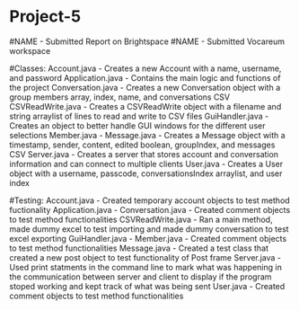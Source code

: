 # Project-5

#NAME - Submitted Report on Brightspace
#NAME - Submitted Vocareum workspace

#Classes:
Account.java        - Creates a new Account with a name, username, and password
Application.java    - Contains the main logic and functions of the project
Conversation.java   - Creates a new Conversation object with a group members array, index, name, and conversations CSV
CSVReadWrite.java   - Creates a CSVReadWrite object with a filename and string arraylist of lines to read and write to CSV files
GuiHandler.java     - Creates an object to better handle GUI windows for the different user selections
Member.java         - 
Message.java        - Creates a Message object with a timestamp, sender, content, edited boolean, groupIndex, and messages CSV
Server.java         - Creates a server that stores account and conversation information and can connect to multiple clients
User.java           - Creates a User object with a username, passcode, conversationsIndex arraylist, and user index

#Testing:
Account.java        - Created temporary account objects to test method fuctionality
Application.java    - 
Conversation.java   - Created comment objects to test method functionalities
CSVReadWrite.java   - Ran a main method, made dummy excel to test importing and made dummy conversation to test excel exporting
GuiHandler.java     - 
Member.java         - Created comment objects to test method functionalities
Message.java        - Created a test class that created a new post object to test functionality of Post frame
Server.java         - Used print statments in the command line to mark what was happening in the communication between server and 
                    client to display if the program stoped working and kept track of what was being sent
User.java           - Created comment objects to test method functionalities

